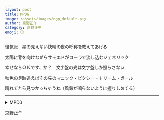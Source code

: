 ```yaml
---
layout: post
title: MPDG
image: /assets/images/ogp_default.png
author: 京野正午
category: 京野正午
emoji: 🕛
---
```


<div class="tanka-area"><div class="tanka">
<p>怪気炎　星の見えない快晴の夜の呼称を教えてあげる</p>

<p>太陽に背を向けながらサモエドがコーラで流し込むジェネリック</p>

<p>幸せならＯＫです、か？　文字盤の光は文字盤しか照らさない</p>

<p>秋色の足跡追えばその先のマニック・ピクシー・ドリーム・ガール</p>

<p>晴れてたら見つかっちゃうね（風鈴が鳴らないように握りしめてる）</p>

</div></div>

---

<details><summary>MPDG</summary>
怪気炎　星の見えない快晴の夜の呼称を教えてあげる<br />
太陽に背を向けながらサモエドがコーラで流し込むジェネリック<br />
幸せならOKです、か？　文字盤の光は文字盤しか照らさない<br />
秋色の足跡追えばその先のマニック・ピクシー・ドリーム・ガール<br />
晴れてたら見つかっちゃうね（風鈴が鳴らないように握りしめてる）<br />
<br />

</details>

京野正午
